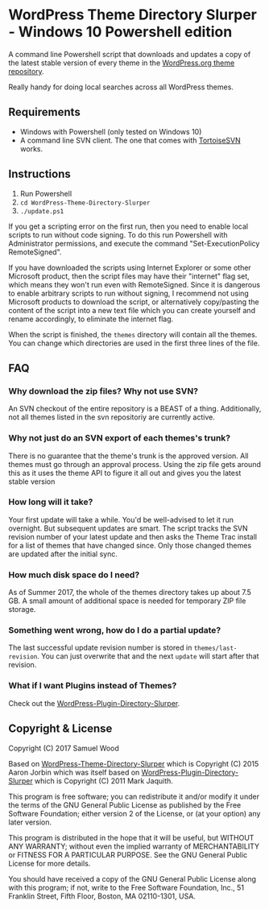 WordPress Theme Directory Slurper - Windows 10 Powershell edition
=================================================================

A command line Powershell script that downloads and updates a copy of the latest stable
version of every theme in the [WordPress.org theme repository][repo].

Really handy for doing local searches across all WordPress themes.

[repo]: http://wordpress.org/themes/

Requirements
------------

* Windows with Powershell (only tested on Windows 10)
* A command line SVN client. The one that comes with [TortoiseSVN](https://tortoisesvn.net/) works.

Instructions
------------

1. Run Powershell
2. `cd WordPress-Theme-Directory-Slurper`
3. `./update.ps1`

If you get a scripting error on the first run, then you need to enable local scripts to run without code signing. To do this run Powershell with Administrator permissions, and execute the command "Set-ExecutionPolicy RemoteSigned". 

If you have downloaded the scripts using Internet Explorer or some other Microsoft product, then the script files may have their "internet" flag set, which means they won't run even with RemoteSigned. Since it is dangerous to enable arbitrary scripts to run without signing, I recommend not using Microsoft products to download the script, or alternatively copy/pasting the content of the script into a new text file which you can create yourself and rename accordingly, to eliminate the internet flag.

When the script is finished, the `themes` directory will contain all the themes. You can change which directories are used in the first three lines of the file.

FAQ
----

### Why download the zip files? Why not use SVN? ###

An SVN checkout of the entire repository is a BEAST of a thing. Additionally, not all themes listed in the svn repositoriy are currently active.

### Why not just do an SVN export of each themes's trunk? ###

There is no guarantee that the theme's trunk is the approved version. All themes must go through an approval process. Using the zip file gets around this as it uses the theme API to figure it all out and gives you the latest stable version

### How long will it take? ###

Your first update will take a while. You'd be well-advised to let it run overnight. But subsequent updates are smart. The script tracks the SVN revision number of your latest update and then asks the Theme Trac install for a list of themes that have changed since. Only those changed themes are updated after the initial sync.

### How much disk space do I need? ###

As of Summer 2017, the whole of the themes directory takes up about 7.5 GB. A small amount of additional space is needed for temporary ZIP file storage.

### Something went wrong, how do I do a partial update? ###

The last successful update revision number is stored in `themes/last-revision`. You can just overwrite that and the next `update` will start after that revision.

### What if I want Plugins instead of Themes? ###
Check out the [WordPress-Plugin-Directory-Slurper](https://github.com/markjaquith/WordPress-Plugin-Directory-Slurper).

Copyright & License
-------------------
Copyright (C) 2017 Samuel Wood

Based on [WordPress-Theme-Directory-Slurper](https://github.com/aaronjorbin/WordPress-Theme-Directory-Slurper) which is Copyright (C) 2015 Aaron Jorbin which was itself based on [WordPress-Plugin-Directory-Slurper](https://github.com/markjaquith/WordPress-Plugin-Directory-Slurper) which is Copyright (C) 2011 Mark Jaquith.

This program is free software; you can redistribute it and/or
modify it under the terms of the GNU General Public License
as published by the Free Software Foundation; either version 2
of the License, or (at your option) any later version.

This program is distributed in the hope that it will be useful,
but WITHOUT ANY WARRANTY; without even the implied warranty of
MERCHANTABILITY or FITNESS FOR A PARTICULAR PURPOSE.  See the
GNU General Public License for more details.

You should have received a copy of the GNU General Public License
along with this program; if not, write to the Free Software
Foundation, Inc., 51 Franklin Street, Fifth Floor, Boston, MA  02110-1301, USA.
